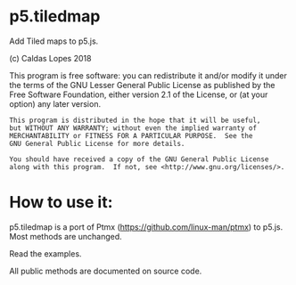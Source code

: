 # p5.tiledmap

Add Tiled maps to p5.js.

(c) Caldas Lopes 2018

This program is free software: you can redistribute it and/or modify
    it under the terms of the GNU Lesser General Public License as
    published by the Free Software Foundation, either version 2.1 of the
    License, or (at your option) any later version.

    This program is distributed in the hope that it will be useful,
    but WITHOUT ANY WARRANTY; without even the implied warranty of
    MERCHANTABILITY or FITNESS FOR A PARTICULAR PURPOSE.  See the
    GNU General Public License for more details.

    You should have received a copy of the GNU General Public License
    along with this program.  If not, see <http://www.gnu.org/licenses/>.


# How to use it:

p5.tiledmap is a port of Ptmx (https://github.com/linux-man/ptmx) to p5.js. Most methods are unchanged.

Read the examples.

All public methods are documented on source code.
